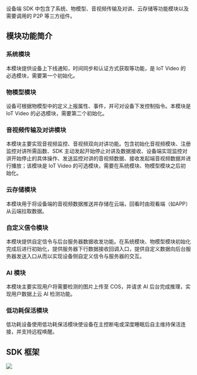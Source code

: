 

设备端 SDK 中包含了系统、物模型、音视频传输及对讲、云存储等功能模块以及需要调用的 P2P 等三方组件。

## 模块功能简介

### 系统模块

本模块提供设备上下线通知，时间同步和认证方式获取等功能，是 IoT Video 的必选模块，需要第一个初始化。

### 物模型模块

设备可根据物模型中的定义上报属性、事件，并可对设备下发控制指令。本模块是 IoT Video 的必选模块，需要第二个初始化。

### 音视频传输及对讲模块

本模块主要实现音视频监控、音视频双向对讲功能。包含初始化音视频模块、注册监控对讲所需函数、SDK 主动发起开始停止对讲及数据接收、设备端实现监控对讲开始停止的具体操作、发送监控对讲的音视频数据、接收发起端音视频数据并进行播放；该模块是 IoT Video 的可选模块，需要在系统模块、物模型模块之后初始化。

### 云存储模块

本模块用于将设备端的音视频数据推送并存储在云端，回看时由观看端（如APP）从云端拉取数据。

### 自定义信令模块

本模块提供自定信令与后台服务器数据收发功能。在系统模块、物模型模块初始化完成后进行初始化，提供服务器下行数据接收回调入口，提供自定义数据向后台服务器发送入口从而以实现设备侧自定义信令与服务器的交互。

### AI 模块

本模块主要实现用户将需要检测的图片上传至 COS，并请求 AI 后台完成推理，实现用户数据上云 AI 检测功能。

### 低功耗保活模块

低功耗设备使用低功耗保活模块使设备在主控断电或深度睡眠后自主维持保活连接，并支持远程唤醒。

## SDK 框架
![](https://qcloudimg.tencent-cloud.cn/raw/d40fe5885ceb9f46706a3da41721a28c.png)
